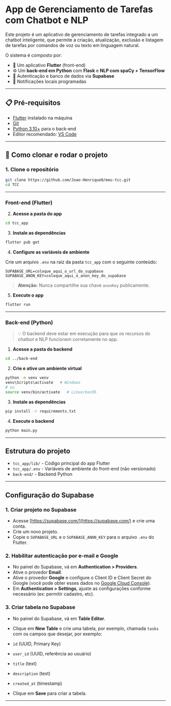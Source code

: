 # App de Gerenciamento de Tarefas com Chatbot e NLP

Este projeto é um aplicativo de gerenciamento de tarefas integrado a um chatbot inteligente, que permite a criação, atualização, exclusão e listagem de tarefas por comandos de voz ou texto em linguagem natural.  

O sistema é composto por:

- 📱 Um aplicativo **Flutter** (front-end)
- ⚙️ Um **back-end em Python** com **Flask** e **NLP com spaCy + TensorFlow**
- 🔐 Autenticação e banco de dados via **Supabase**
- 🔔 Notificações locais programadas

---

## 📋 Pré-requisitos

- [Flutter](https://docs.flutter.dev/get-started/install) instalado na máquina
- [Git](https://git-scm.com/downloads)
- [Python 3.10+](https://www.python.org/downloads/) para o back-end
- Editor recomendado: [VS Code](https://code.visualstudio.com/)

---

## 🚀 Como clonar e rodar o projeto

### 1. Clone o repositório

```bash
git clone https://github.com/Joao-Henrique0/meu-tcc.git
cd TCC
```

---

### Front-end (Flutter)

2. **Acesse a pasta do app**

```bash
cd tcc_app
```

3. **Instale as dependências**

```bash
flutter pub get
```

4. **Configure as variáveis de ambiente**

Crie um arquivo `.env` na raiz da pasta `tcc_app` com o seguinte conteúdo:

```properties
SUPABASE_URL=coloque_aqui_o_url_do_supabase
SUPABASE_ANON_KEY=coloque_aqui_o_anon_key_do_supabase
```

> **Atenção:** Nunca compartilhe sua chave `anonKey` publicamente.

5. **Execute o app**

```bash
flutter run
```

---

### Back-end (Python)

> 💡 O backend deve estar em execução para que os recursos do chatbot e NLP funcionem corretamente no app.

1. **Acesse a pasta do backend**

```bash
cd ../back-end
```

2. **Crie e ative um ambiente virtual**

```bash
python -m venv venv
venv\Scripts\activate   # Windows
# ou
source venv/bin/activate   # Linux/macOS
```

3. **Instale as dependências**

```bash
pip install -r requirements.txt
```

4. **Execute o backend**

```bash
python main.py
```

---

## Estrutura do projeto

- `tcc_app/lib/` - Código principal do app Flutter
- `tcc_app/.env` - Variáveis de ambiente do front-end (não versionado)
- `back-end/` - Backend Python

---

## Configuração do Supabase

### 1. Criar projeto no Supabase

- Acesse [https://supabase.com/](https://supabase.com/) e crie uma conta.
- Crie um novo projeto.
- Copie o `SUPABASE_URL` e o `SUPABASE_ANON_KEY` para o arquivo `.env` do Flutter.

### 2. Habilitar autenticação por e-mail e Google

- No painel do Supabase, vá em **Authentication > Providers**.
- Ative o provedor **Email**.
- Ative o provedor **Google** e configure o Client ID e Client Secret do Google (você pode obter esses dados no [Google Cloud Console](https://console.cloud.google.com/)).
- Em **Authentication > Settings**, ajuste as configurações conforme necessário (ex: permitir cadastro, etc).

### 3. Criar tabela no Supabase

- No painel do Supabase, vá em **Table Editor**.
- Clique em **New Table** e crie uma tabela, por exemplo, chamada `tasks` com os campos que desejar, por exemplo:

- `id` (UUID, Primary Key)
- `user_id` (UUID, referência ao usuário)
- `title` (text)
- `description` (text)
- `created_at` (timestamp)

- Clique em **Save** para criar a tabela.

---
